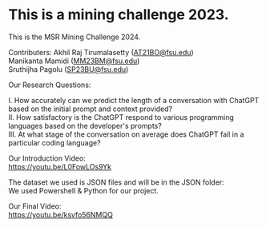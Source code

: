 
This is a mining challenge 2023.
=======
This is the MSR Mining Challenge 2024.


Contributers:
Akhil Raj Tirumalasetty (AT21BO@fsu.edu)\
Manikanta Mamidi (MM23BM@fsu.edu)\
Sruthijha Pagolu (SP23BU@fsu.edu)

Our Research Questions:

I.	    How accurately can we predict the length of a conversation with ChatGPT based on the initial prompt and context provided?\
II.     How satisfactory is the ChatGPT respond to various programming languages based on the developer's prompts?\
III.	At what stage of the conversation on average does ChatGPT fail in a particular coding language?


Our Introduction Video:\
https://youtu.be/L0FowLOs9Yk

The dataset we used is JSON files and will be in the JSON folder:\
We used Powershell & Python for our project.

Our Final Video:\
https://youtu.be/ksvfo56NMQQ




